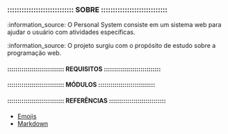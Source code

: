 ### :::::::::::::::::::::::::::: SOBRE ::::::::::::::::::::::::::::

<p>:information_source: O Personal System consiste em um sistema web para ajudar o usuário com atividades 
específicas.</p>
<p>:information_source: O projeto surgiu com o propósito de estudo sobre a programação web.</p>

#### :::::::::::::::::::::::::::: REQUISITOS ::::::::::::::::::::::::::::

#### :::::::::::::::::::::::::::: MÓDULOS ::::::::::::::::::::::::::::

#### :::::::::::::::::::::::::::: REFERÊNCIAS ::::::::::::::::::::::::::::
<ul>
    <a href='https://github.com/ikatyang/emoji-cheat-sheet'><li>Emojis</li></a>
    <a href='https://blog.da2k.com.br/2015/02/08/aprenda-markdown/'><li>Markdown</li></a>
</ul>

